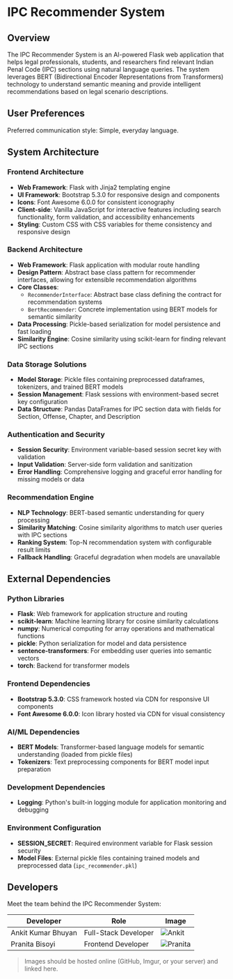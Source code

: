 # IPC Recommender System

## Overview

The IPC Recommender System is an AI-powered Flask web application that helps legal professionals, students, and researchers find relevant Indian Penal Code (IPC) sections using natural language queries. The system leverages BERT (Bidirectional Encoder Representations from Transformers) technology to understand semantic meaning and provide intelligent recommendations based on legal scenario descriptions.

## User Preferences

Preferred communication style: Simple, everyday language.

## System Architecture

### Frontend Architecture
- **Web Framework**: Flask with Jinja2 templating engine
- **UI Framework**: Bootstrap 5.3.0 for responsive design and components
- **Icons**: Font Awesome 6.0.0 for consistent iconography
- **Client-side**: Vanilla JavaScript for interactive features including search functionality, form validation, and accessibility enhancements
- **Styling**: Custom CSS with CSS variables for theme consistency and responsive design

### Backend Architecture
- **Web Framework**: Flask application with modular route handling
- **Design Pattern**: Abstract base class pattern for recommender interfaces, allowing for extensible recommendation algorithms
- **Core Classes**:
  - `RecommenderInterface`: Abstract base class defining the contract for recommendation systems
  - `BertRecommender`: Concrete implementation using BERT models for semantic similarity
- **Data Processing**: Pickle-based serialization for model persistence and fast loading
- **Similarity Engine**: Cosine similarity using scikit-learn for finding relevant IPC sections

### Data Storage Solutions
- **Model Storage**: Pickle files containing preprocessed dataframes, tokenizers, and trained BERT models
- **Session Management**: Flask sessions with environment-based secret key configuration
- **Data Structure**: Pandas DataFrames for IPC section data with fields for Section, Offense, Chapter, and Description

### Authentication and Security
- **Session Security**: Environment variable-based session secret key with validation
- **Input Validation**: Server-side form validation and sanitization
- **Error Handling**: Comprehensive logging and graceful error handling for missing models or data

### Recommendation Engine
- **NLP Technology**: BERT-based semantic understanding for query processing
- **Similarity Matching**: Cosine similarity algorithms to match user queries with IPC sections
- **Ranking System**: Top-N recommendation system with configurable result limits
- **Fallback Handling**: Graceful degradation when models are unavailable

## External Dependencies

### Python Libraries
- **Flask**: Web framework for application structure and routing
- **scikit-learn**: Machine learning library for cosine similarity calculations
- **numpy**: Numerical computing for array operations and mathematical functions
- **pickle**: Python serialization for model and data persistence
- **sentence-transformers**: For embedding user queries into semantic vectors
- **torch**: Backend for transformer models

### Frontend Dependencies
- **Bootstrap 5.3.0**: CSS framework hosted via CDN for responsive UI components
- **Font Awesome 6.0.0**: Icon library hosted via CDN for visual consistency

### AI/ML Dependencies
- **BERT Models**: Transformer-based language models for semantic understanding (loaded from pickle files)
- **Tokenizers**: Text preprocessing components for BERT model input preparation

### Development Dependencies
- **Logging**: Python's built-in logging module for application monitoring and debugging

### Environment Configuration
- **SESSION_SECRET**: Required environment variable for Flask session security
- **Model Files**: External pickle files containing trained models and preprocessed data (`ipc_recommender.pkl`)
## Developers

Meet the team behind the IPC Recommender System:

| Developer           | Role                 | Image                                            |
|---------------------|----------------------|--------------------------------------------------|
| Ankit Kumar Bhuyan  | Full-Stack Developer | ![Ankit](https://your-image-url.com/ankit.jpg)   |
| Pranita Bisoyi      | Frontend Developer   | ![Pranita](https://your-image-url.com/other.jpg) |

> Images should be hosted online (GitHub, Imgur, or your server) and linked here.

